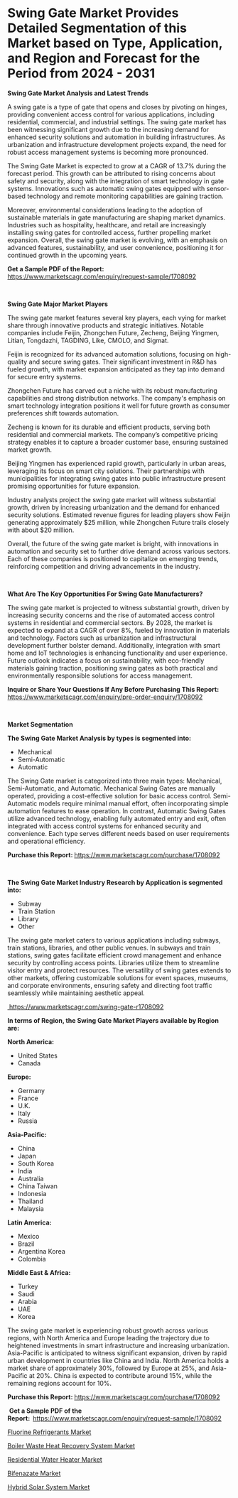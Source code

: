 <p><h1>Swing Gate Market Provides Detailed Segmentation of this Market based on Type, Application, and Region and Forecast for the Period from 2024 - 2031</h1></p><p><strong>Swing Gate Market Analysis and Latest Trends</strong></p>
<p><p>A swing gate is a type of gate that opens and closes by pivoting on hinges, providing convenient access control for various applications, including residential, commercial, and industrial settings. The swing gate market has been witnessing significant growth due to the increasing demand for enhanced security solutions and automation in building infrastructures. As urbanization and infrastructure development projects expand, the need for robust access management systems is becoming more pronounced.</p><p>The Swing Gate Market is expected to grow at a CAGR of 13.7% during the forecast period. This growth can be attributed to rising concerns about safety and security, along with the integration of smart technology in gate systems. Innovations such as automatic swing gates equipped with sensor-based technology and remote monitoring capabilities are gaining traction. </p><p>Moreover, environmental considerations leading to the adoption of sustainable materials in gate manufacturing are shaping market dynamics. Industries such as hospitality, healthcare, and retail are increasingly installing swing gates for controlled access, further propelling market expansion. Overall, the swing gate market is evolving, with an emphasis on advanced features, sustainability, and user convenience, positioning it for continued growth in the upcoming years.</p></p>
<p><strong>Get a Sample PDF of the Report:&nbsp;</strong> <a href="https://www.marketscagr.com/enquiry/request-sample/1708092?utm_campaign=1398&utm_medium=2&utm_source=Github&utm_content=ia&utm_term=07102024&utm_id=swing-gate">https://www.marketscagr.com/enquiry/request-sample/1708092</a></p>
<p>&nbsp;</p>
<p><strong>Swing Gate Major Market Players</strong></p>
<p><p>The swing gate market features several key players, each vying for market share through innovative products and strategic initiatives. Notable companies include Feijin, Zhongchen Future, Zecheng, Beijing Yingmen, Litian, Tongdazhi, TAGDING, Like, CMOLO, and Sigmat. </p><p>Feijin is recognized for its advanced automation solutions, focusing on high-quality and secure swing gates. Their significant investment in R&D has fueled growth, with market expansion anticipated as they tap into demand for secure entry systems.</p><p>Zhongchen Future has carved out a niche with its robust manufacturing capabilities and strong distribution networks. The company's emphasis on smart technology integration positions it well for future growth as consumer preferences shift towards automation.</p><p>Zecheng is known for its durable and efficient products, serving both residential and commercial markets. The company’s competitive pricing strategy enables it to capture a broader customer base, ensuring sustained market growth.</p><p>Beijing Yingmen has experienced rapid growth, particularly in urban areas, leveraging its focus on smart city solutions. Their partnerships with municipalities for integrating swing gates into public infrastructure present promising opportunities for future expansion.</p><p>Industry analysts project the swing gate market will witness substantial growth, driven by increasing urbanization and the demand for enhanced security solutions. Estimated revenue figures for leading players show Feijin generating approximately $25 million, while Zhongchen Future trails closely with about $20 million. </p><p>Overall, the future of the swing gate market is bright, with innovations in automation and security set to further drive demand across various sectors. Each of these companies is positioned to capitalize on emerging trends, reinforcing competition and driving advancements in the industry.</p></p>
<p>&nbsp;</p>
<p><strong>What Are The Key Opportunities For Swing Gate Manufacturers?</strong></p>
<p><p>The swing gate market is projected to witness substantial growth, driven by increasing security concerns and the rise of automated access control systems in residential and commercial sectors. By 2028, the market is expected to expand at a CAGR of over 8%, fueled by innovation in materials and technology. Factors such as urbanization and infrastructural development further bolster demand. Additionally, integration with smart home and IoT technologies is enhancing functionality and user experience. Future outlook indicates a focus on sustainability, with eco-friendly materials gaining traction, positioning swing gates as both practical and environmentally responsible solutions for access management.</p></p>
<p><strong>Inquire or Share Your Questions If Any Before Purchasing This Report:</strong> <a href="https://www.marketscagr.com/enquiry/pre-order-enquiry/1708092?utm_campaign=1398&utm_medium=2&utm_source=Github&utm_content=ia&utm_term=07102024&utm_id=swing-gate">https://www.marketscagr.com/enquiry/pre-order-enquiry/1708092</a></p>
<p>&nbsp;</p>
<p><strong>Market Segmentation</strong></p>
<p><strong>The Swing Gate Market Analysis by types is segmented into:</strong></p>
<p><ul><li>Mechanical</li><li>Semi-Automatic</li><li>Automatic</li></ul></p>
<p><p>The Swing Gate market is categorized into three main types: Mechanical, Semi-Automatic, and Automatic. Mechanical Swing Gates are manually operated, providing a cost-effective solution for basic access control. Semi-Automatic models require minimal manual effort, often incorporating simple automation features to ease operation. In contrast, Automatic Swing Gates utilize advanced technology, enabling fully automated entry and exit, often integrated with access control systems for enhanced security and convenience. Each type serves different needs based on user requirements and operational efficiency.</p></p>
<p><strong>Purchase this Report:&nbsp;</strong><a href="https://www.marketscagr.com/purchase/1708092?utm_campaign=1398&utm_medium=2&utm_source=Github&utm_content=ia&utm_term=07102024&utm_id=swing-gate">https://www.marketscagr.com/purchase/1708092</a></p>
<p>&nbsp;</p>
<p><strong>The Swing Gate Market Industry Research by Application is segmented into:</strong></p>
<p><ul><li>Subway</li><li>Train Station</li><li>Library</li><li>Other</li></ul></p>
<p><p>The swing gate market caters to various applications including subways, train stations, libraries, and other public venues. In subways and train stations, swing gates facilitate efficient crowd management and enhance security by controlling access points. Libraries utilize them to streamline visitor entry and protect resources. The versatility of swing gates extends to other markets, offering customizable solutions for event spaces, museums, and corporate environments, ensuring safety and directing foot traffic seamlessly while maintaining aesthetic appeal.</p></p>
<p><a href="https://www.marketscagr.com/swing-gate-r1708092?utm_campaign=1398&utm_medium=2&utm_source=Github&utm_content=ia&utm_term=07102024&utm_id=swing-gate">&nbsp;https://www.marketscagr.com/swing-gate-r1708092</a></p>
<p><strong>In terms of Region, the Swing Gate Market Players available by Region are:</strong></p>
<p>
    <p> <strong> North America: </strong>
        <ul>
            <li>United States</li>
            <li>Canada</li>
        </ul>
        </p> 
    <p> <strong> Europe: </strong>
        <ul>
            <li>Germany</li>
            <li>France</li>
            <li>U.K.</li>
            <li>Italy</li>
            <li>Russia</li>
        </ul>
        </p> 
    <p> <strong> Asia-Pacific: </strong>
        <ul>
            <li>China</li>
            <li>Japan</li>
            <li>South Korea</li>
            <li>India</li>
            <li>Australia</li>
            <li>China Taiwan</li>
            <li>Indonesia</li>
            <li>Thailand</li>
            <li>Malaysia</li>
        </ul>
        </p> 
    <p> <strong> Latin America: </strong>
        <ul>
            <li>Mexico</li>
            <li>Brazil</li>
            <li>Argentina Korea</li>
            <li>Colombia</li>
        </ul>
        </p> 
    <p> <strong> Middle East & Africa: </strong>
        <ul>
            <li>Turkey</li>
            <li>Saudi</li>
            <li>Arabia</li>
            <li>UAE</li>
            <li>Korea</li>
        </ul>
    </p>
    </p>
<p><p>The swing gate market is experiencing robust growth across various regions, with North America and Europe leading the trajectory due to heightened investments in smart infrastructure and increasing urbanization. Asia-Pacific is anticipated to witness significant expansion, driven by rapid urban development in countries like China and India. North America holds a market share of approximately 30%, followed by Europe at 25%, and Asia-Pacific at 20%. China is expected to contribute around 15%, while the remaining regions account for 10%.</p></p>
<p><strong>Purchase this Report: </strong><a href="https://www.marketscagr.com/purchase/1708092?utm_campaign=1398&utm_medium=2&utm_source=Github&utm_content=ia&utm_term=07102024&utm_id=swing-gate">https://www.marketscagr.com/purchase/1708092</a></p>
<p>&nbsp;<strong>Get a Sample PDF of the Report:&nbsp;&nbsp;</strong><a href="https://www.marketscagr.com/enquiry/request-sample/1708092?utm_campaign=1398&utm_medium=2&utm_source=Github&utm_content=ia&utm_term=07102024&utm_id=swing-gate">https://www.marketscagr.com/enquiry/request-sample/1708092</a></p>
<p><strong></strong></p>
<p><p><a href="https://www.linkedin.com/pulse/competitive-intelligence-fluorine-refrigerants-market-key-d6sde?utm_campaign=1398&utm_medium=2&utm_source=Github&utm_content=ia&utm_term=07102024&utm_id=swing-gate">Fluorine Refrigerants Market</a></p><p><a href="https://issuu.com/reportprime-2/docs/boiler-waste-heat-recovery-system-m_67a57b838b4c06?utm_campaign=1398&utm_medium=2&utm_source=Github&utm_content=ia&utm_term=07102024&utm_id=swing-gate">Boiler Waste Heat Recovery System Market</a></p><p><a href="https://www.linkedin.com/pulse/competitive-intelligence-residential-water-heater-market-4apjc?utm_campaign=1398&utm_medium=2&utm_source=Github&utm_content=ia&utm_term=07102024&utm_id=swing-gate">Residential Water Heater Market</a></p><p><a href="https://www.linkedin.com/pulse/bifenazate-market-navigating-challenges-unlocking-potential-hti4f?utm_campaign=1398&utm_medium=2&utm_source=Github&utm_content=ia&utm_term=07102024&utm_id=swing-gate">Bifenazate Market</a></p><p><a href="https://issuu.com/reportprime-2/docs/hybrid-solar-system-market-size-203_e5cf5095461530?utm_campaign=1398&utm_medium=2&utm_source=Github&utm_content=ia&utm_term=07102024&utm_id=swing-gate">Hybrid Solar System Market</a></p></p>